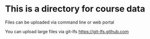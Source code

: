 # This is a directory for course data

Files can be uploaded via command line or web portal

You can upload large files via git-lfs https://git-lfs.github.com
